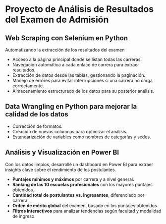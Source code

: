 # Proyecto de Análisis de Resultados del Examen de Admisión

## Web Scraping con Selenium en Python  
Automatizando la extracción de los resultados del examen  

- Acceso a la página principal donde se listan todas las carreras.  
- Navegación automática a cada enlace de carrera para extraer resultados.  
- Extracción de datos desde las tablas, gestionando la paginación.  
- Manejo de errores para evitar interrupciones si una carrera no carga correctamente.  
- Almacenamiento estructurado de los datos para su posterior análisis.  

## Data Wrangling en Python para mejorar la calidad de los datos  
- Corrección de formatos.  
- Creación de nuevas columnas para optimizar el análisis.  
- Estandarización de variables como nombres de categorías y sedes.  

## Análisis y Visualización en Power BI  
Con los datos limpios, desarrollé un dashboard en Power BI para extraer insights clave sobre el rendimiento de los postulantes.  

- **Puntajes mínimos y máximos** por carrera y a nivel general.  
- **Ranking de las 10 escuelas profesionales** con los mayores puntajes obtenidos.  
- **Cantidad total de postulantes vs. ingresantes**, diferenciado por carrera.  
- **Orden de mérito global** del examen, basado en los puntajes obtenidos.  
- **Filtros interactivos** para analizar tendencias según facultad y modalidad de ingreso. 
